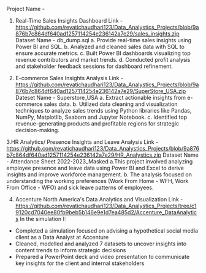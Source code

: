 Project Name - 
1. Real-Time Sales Insights Dashboard
Link - https://github.com/revatichaudhari123/Data_Analystics_Projects/blob/9a876b7c864df640ad1257114254e236142a7e29/sales_insights.zip
Dataset Name  - db_dump.sql
a. Provide real-time sales insights using Power BI and SQL.
b. Analyzed and cleaned sales data with SQL to ensure accurate metrics.
c. Built Power BI dashboards visualizing top revenue contributors and market trends.
d. Conducted profit analysis and stakeholder feedback sessions for dashboard refinement.

2. E-commerce Sales Insights Analysis
Link - https://github.com/revatichaudhari123/Data_Analystics_Projects/blob/9a876b7c864df640ad1257114254e236142a7e29/SuperStore_USA.zip
Dateset Name - Superstore_USA
a. Extract actionable insights from e-commerce sales data.
b. Utilized data cleaning and visualization techniques to analyze sales trends using Python libraries like Pandas, NumPy, Matplotlib, Seaborn and Jupyter Notebook.
c. Identified top revenue-generating products and profitable regions for strategic decision-making.

3.HR Analytics/ Presence Insights and Leave Analysis 
Link - https://github.com/revatichaudhari123/Data_Analystics_Projects/blob/9a876b7c864df640ad1257114254e236142a7e29/HR_Analystics.zip
Dataset Name - Attendance Sheet 2022-2023_Masked
a.This project involved analyzing employee presence and leave data using Power BI and Excel to derive insights and improve workforce management. 
b. The analysis focused on understanding the working preferences (Work From Home - WFH, Work From Office - WFO) and sick leave patterns of employees.

4. Accenture North America's Data Analytics and Visualization
Link - https://github.com/revatichaudhari123/Data_Analystics_Projects/tree/c19120cd7040ee80fb9beb5b146e9e1d7ea485d2/Accenture_DataAnalytics 
In the simulation I:
 * Completed a simulation focused on advising a hypothetical social media client
 as a Data Analyst at Accenture
 * Cleaned, modelled and analyzed 7 datasets to uncover insights into content
 trends to inform strategic decisions
 * Prepared a PowerPoint deck and video presentation to communicate key insights
 for the client and internal stakeholders
